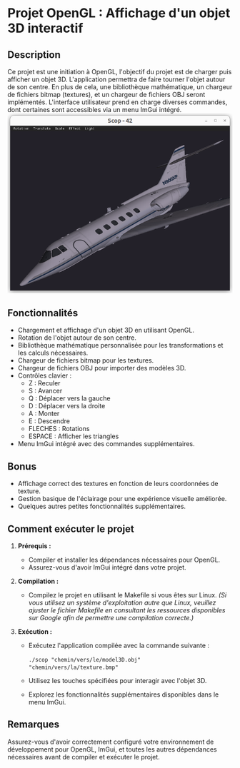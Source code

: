 ﻿
# Projet OpenGL : Affichage d'un objet 3D interactif

## Description

Ce projet est une initiation à OpenGL, l'objectif du projet est de charger puis afficher un objet 3D. L'application permettra de faire tourner l'objet autour de son centre. En plus de cela, une bibliothèque mathématique, un chargeur de fichiers bitmap (textures), et un chargeur de fichiers OBJ seront implémentés. L'interface utilisateur prend en charge diverses commandes, dont certaines sont accessibles via un menu ImGui intégré.
![Scop42 OpenGL](picture.png)
## Fonctionnalités

-   Chargement et affichage d'un objet 3D en utilisant OpenGL.
-   Rotation de l'objet autour de son centre.
-   Bibliothèque mathématique personnalisée pour les transformations et les calculs nécessaires.
-   Chargeur de fichiers bitmap pour les textures.
-   Chargeur de fichiers OBJ pour importer des modèles 3D.
-   Contrôles clavier :
    -   Z : Reculer
    -   S : Avancer
    -   Q : Déplacer vers la gauche
    -   D : Déplacer vers la droite
    -   A : Monter
    -   E : Descendre
    -   FLECHES : Rotations
    -   ESPACE : Afficher les triangles
-   Menu ImGui intégré avec des commandes supplémentaires.

## Bonus

-   Affichage correct des textures en fonction de leurs coordonnées de texture.
-   Gestion basique de l'éclairage pour une expérience visuelle améliorée.
-   Quelques autres petites fonctionnalités supplémentaires.

## Comment exécuter le projet

1.  **Prérequis :**
    
    -   Compiler et installer les dépendances nécessaires pour OpenGL.
    -   Assurez-vous d'avoir ImGui intégré dans votre projet.
2.  **Compilation :**
    
    -   Compilez le projet en utilisant le Makefile si vous êtes sur Linux.
 *(Si vous utilisez un système d'exploitation autre que Linux, veuillez ajuster le fichier Makefile en consultant les ressources disponibles sur Google afin de permettre une compilation correcte.)*
3.  **Exécution :**
    
    -   Exécutez l'application compilée avec la commande suivante :
       
        `./scop "chemin/vers/le/model3D.obj" "chemin/vers/la/texture.bmp"` 
        
    -   Utilisez les touches spécifiées pour interagir avec l'objet 3D.
    -   Explorez les fonctionnalités supplémentaires disponibles dans le menu ImGui.

## Remarques

Assurez-vous d'avoir correctement configuré votre environnement de développement pour OpenGL, ImGui, et toutes les autres dépendances nécessaires avant de compiler et exécuter le projet.
